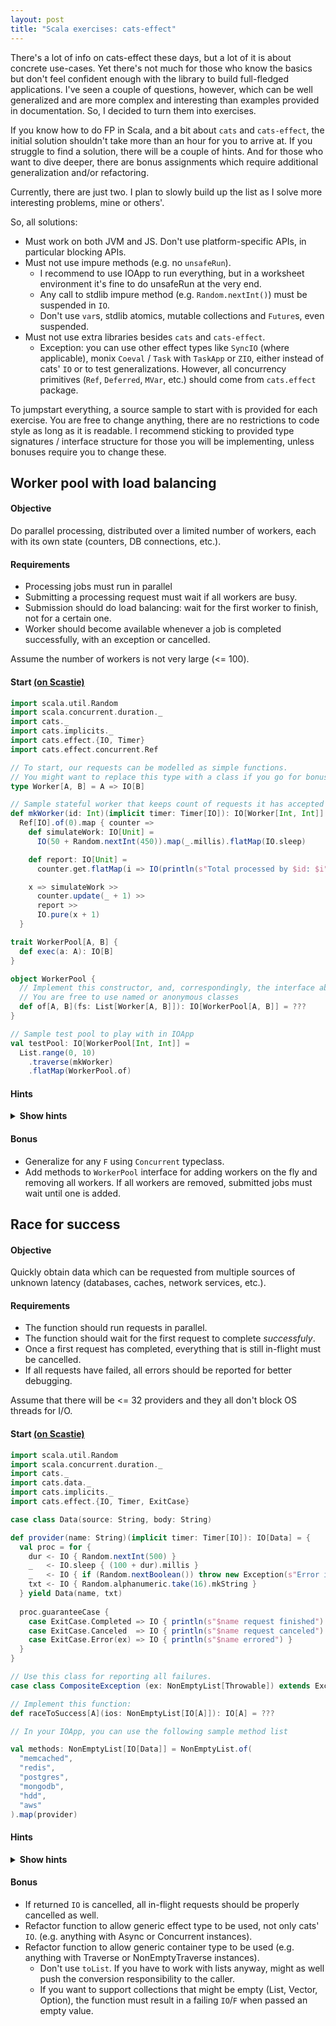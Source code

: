 ```yaml
---
layout: post
title: "Scala exercises: cats-effect"
---
```


There's a lot of info on cats-effect these days, but a lot of it is about concrete use-cases. Yet there's not much for those who know the basics but don't feel confident enough with the library to build full-fledged applications. I've seen a couple of questions, however, which can be well generalized and are more complex and interesting than examples provided in documentation. So, I decided to turn them into exercises.

If you know how to do FP in Scala, and a bit about `cats` and `cats-effect`, the initial solution shouldn't take more than an hour for you to arrive at. If you struggle to find a solution, there will be a couple of hints. And for those who want to dive deeper, there are bonus assignments which require additional generalization and/or refactoring.

Currently, there are just two. I plan to slowly build up the list as I solve more interesting problems, mine or others'.
<!--more-->
So, all solutions:
- Must work on both JVM and JS. Don't use platform-specific APIs, in particular blocking APIs.
- Must not use impure methods (e.g. no `unsafeRun`).
  - I recommend to use IOApp to run everything, but in a worksheet environment it's fine to do unsafeRun at the very end.
  - Any call to stdlib impure method (e.g. `Random.nextInt()`) must be suspended in `IO`.
  - Don't use `var`s, stdlib atomics, mutable collections and `Future`s, even suspended.
- Must not use extra libraries besides `cats` and `cats-effect`.
  - Exception: you can use other effect types like `SyncIO` (where applicable), monix `Coeval` / `Task` with `TaskApp` or `ZIO`, either instead of cats' `IO` or to test generalizations. However, all concurrency primitives (`Ref`, `Deferred`, `MVar`, etc.) should come from `cats.effect` package.
  
To jumpstart everything, a source sample to start with is provided for each exercise. You are free to change anything, there are no restrictions to code style as long as it is readable. I recommend sticking to provided type signatures / interface structure for those you will be implementing, unless bonuses require you to change these.

## Worker pool with load balancing
#### Objective
Do parallel processing, distributed over a limited number of workers, each with its own state (counters, DB connections, etc.).

#### Requirements
- Processing jobs must run in parallel
- Submitting a processing request must wait if all workers are busy.
- Submission should do load balancing: wait for the first worker to finish, not for a certain one.
- Worker should become available whenever a job is completed successfully, with an exception or cancelled.

Assume the number of workers is not very large (<= 100).

#### Start [(on Scastie)](https://scastie.scala-lang.org/KrOJRxq9SUuGW1I7aPPjQw)

```scala
import scala.util.Random
import scala.concurrent.duration._
import cats._
import cats.implicits._
import cats.effect.{IO, Timer}
import cats.effect.concurrent.Ref

// To start, our requests can be modelled as simple functions.
// You might want to replace this type with a class if you go for bonuses. Or not.
type Worker[A, B] = A => IO[B]

// Sample stateful worker that keeps count of requests it has accepted
def mkWorker(id: Int)(implicit timer: Timer[IO]): IO[Worker[Int, Int]] =
  Ref[IO].of(0).map { counter =>
    def simulateWork: IO[Unit] =
      IO(50 + Random.nextInt(450)).map(_.millis).flatMap(IO.sleep)

    def report: IO[Unit] =
      counter.get.flatMap(i => IO(println(s"Total processed by $id: $i")))

    x => simulateWork >>
      counter.update(_ + 1) >>
      report >>
      IO.pure(x + 1)
  }

trait WorkerPool[A, B] {
  def exec(a: A): IO[B]
}

object WorkerPool {
  // Implement this constructor, and, correspondingly, the interface above.
  // You are free to use named or anonymous classes
  def of[A, B](fs: List[Worker[A, B]]): IO[WorkerPool[A, B]] = ???
}

// Sample test pool to play with in IOApp
val testPool: IO[WorkerPool[Int, Int]] =
  List.range(0, 10)
    .traverse(mkWorker)
    .flatMap(WorkerPool.of)
```

#### Hints

<details>
<summary><strong>Show hints</strong></summary>
<ul>
<li> Relying on a concurrent queue might be a good idea. And `MVar` is essentially a one-element queue.</li>
<li> Because our workers are functions of type `A => IO[B]`, we can freely do anything effectful before and after running function.</li>
<li> Our factory method (`apply` on companion) returns `IO`, too. This lets us create a shared `MVar` and do pre-initialization, if needed.</li>
</ul>
<details>
<summary><strong>Show heavy spoilers</strong></summary>

Put free workers into <code>MVar</code>. All workers should be free on init. Once they are done processing, <i>guarantee</i> that they put themselves back onto <code>MVar</code>. And we need to NOT wait on that <code>put</code> to complete, so use <code>start</code> and discard the resulting fiber.

</details>
</details>

#### Bonus
- Generalize for any `F` using `Concurrent` typeclass.
- Add methods to `WorkerPool` interface for adding workers on the fly and removing all workers. If all workers are removed, submitted jobs must wait until one is added.

## Race for success
#### Objective
Quickly obtain data which can be requested from multiple sources of unknown latency (databases, caches, network services, etc.).

#### Requirements
- The function should run requests in parallel.
- The function should wait for the first request to complete _successfuly_.
- Once a first request has completed, everything that is still in-flight must be cancelled.
- If all requests have failed, all errors should be reported for better debugging.

Assume that there will be <= 32 providers and they all don't block OS threads for I/O.

#### Start [(on Scastie)](https://scastie.scala-lang.org/SPVZqEbGRSK27nEoxcteXQ)

```scala
import scala.util.Random
import scala.concurrent.duration._
import cats._
import cats.data._
import cats.implicits._
import cats.effect.{IO, Timer, ExitCase}

case class Data(source: String, body: String)

def provider(name: String)(implicit timer: Timer[IO]): IO[Data] = {
  val proc = for {
    dur <- IO { Random.nextInt(500) }
    _   <- IO.sleep { (100 + dur).millis }
    _   <- IO { if (Random.nextBoolean()) throw new Exception(s"Error in $name") }
    txt <- IO { Random.alphanumeric.take(16).mkString }
  } yield Data(name, txt)
  
  proc.guaranteeCase {
    case ExitCase.Completed => IO { println(s"$name request finished") }
    case ExitCase.Canceled  => IO { println(s"$name request canceled") }
    case ExitCase.Error(ex) => IO { println(s"$name errored") }
  }
}

// Use this class for reporting all failures.
case class CompositeException (ex: NonEmptyList[Throwable]) extends Exception("All race candidates have failed")

// Implement this function:
def raceToSuccess[A](ios: NonEmptyList[IO[A]]): IO[A] = ???

// In your IOApp, you can use the following sample method list

val methods: NonEmptyList[IO[Data]] = NonEmptyList.of(
  "memcached",
  "redis",
  "postgres",
  "mongodb",
  "hdd",
  "aws"
).map(provider)
```
#### Hints
<details>
<summary><strong>Show hints</strong></summary>

There are two operators we're interested in: <code>race</code> and <code>racePair</code>. Both run two tasks in parallel, the difference being what happens after one of them is completed. In case of <code>race</code>, the loser is automatically cancelled. In case of <code>racePair</code>, we get to choose what to do, where the still running process is represented by <code>Fiber</code>.

<details>
<summary><strong>Show heavy spoilers</strong></summary>

Using <code>racePair</code>, try folding/reducing the list: race previous result with <code>attempt</code>, then, if we got a successful (as in, <code>Right</code>) result from one, cancel the other and return the result. Otherwise, fall back to the second one, all while accumulating the errors. The result should be something like <code>Either[List[Throwable], A]</code>. Then transform list into an exception and use <code>.rethrow</code> to lift it back to <code>IO</code>.

</details>
</details>

#### Bonus
- If returned `IO` is cancelled, all in-flight requests should be properly cancelled as well.
- Refactor function to allow generic effect type to be used, not only cats' `IO`. (e.g. anything with Async or Concurrent instances).
- Refactor function to allow generic container type to be used (e.g. anything with Traverse or NonEmptyTraverse instances).
  - Don't use `toList`. If you have to work with lists anyway, might as well push the conversion responsibility to the caller.
  - If you want to support collections that might be empty (List, Vector, Option), the function must result in a failing `IO`/`F` when passed an empty value.
